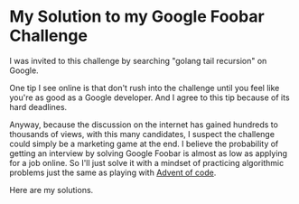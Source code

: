 # My Solution to my Google Foobar Challenge
I was invited to this challenge by searching "golang tail recursion" on Google.

One tip I see online is that don't rush into the challenge until you feel like you're as good as a Google developer.
And I agree to this tip because of its hard deadlines.

Anyway, because the discussion on the internet has gained hundreds to thousands of views, with this many candidates, I suspect the challenge could simply be a marketing game at the end. 
I believe the probability of getting an interview by solving Google Foobar is almost as low as applying for a job online. 
So I'll just solve it with a mindset of practicing algorithmic problems just the same as playing with [Advent of code](https://github.com/Twofyw/advent-of-code-2019).

Here are my solutions.
